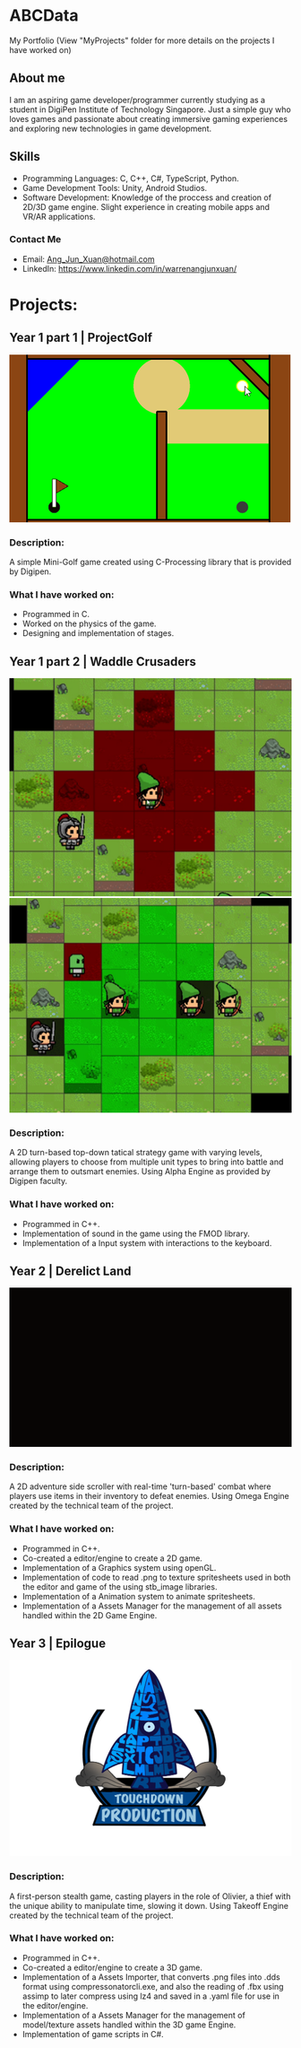# ABCData
 My Portfolio (View "MyProjects" folder for more details on the projects I have worked on)
## About me
I am an aspiring game developer/programmer currently studying as a student in DigiPen Institute of Technology Singapore. Just a simple guy who loves games and passionate about creating immersive gaming experiences and exploring new technologies in game development.
## Skills
- Programming Languages: C, C++, C#, TypeScript, Python.
- Game Development Tools: Unity, Android Studios.
- Software Development: Knowledge of the proccess and creation of 2D/3D game engine. Slight experience in creating mobile apps and VR/AR applications.
### Contact Me
- Email: Ang_Jun_Xuan@hotmail.com
- LinkedIn: https://www.linkedin.com/in/warrenangjunxuan/

# Projects:
## Year 1 part 1 	| ProjectGolf
![SneakPeek](images/ProjectGolf/Level1.gif)
### Description:
A simple Mini-Golf game created using C-Processing library that is provided by Digipen.
### What I have worked on:
- Programmed in C.
- Worked on the physics of the game.
- Designing and implementation of stages.

## Year 1 part 2 	| Waddle Crusaders
![SneakPeek](images/WaddleCrusaders/1.png)
![SneakPeek](images/WaddleCrusaders/2.png)
### Description:
A 2D turn-based top-down tatical strategy game with varying levels, allowing players to choose from multiple unit types to bring into battle and arrange them to outsmart enemies. 
Using Alpha Engine as provided by Digipen faculty.
### What I have worked on:
- Programmed in C++.
- Implementation of sound in the game using the FMOD library.
- Implementation of a Input system with interactions to the keyboard.

## Year 2	      	| Derelict Land
![SneakPeek](images/DerelictLand/1.gif)
### Description:
A 2D adventure side scroller with real-time 'turn-based' combat where players use items in their inventory to defeat enemies.
Using Omega Engine created by the technical team of the project.
### What I have worked on:
- Programmed in C++.
- Co-created a editor/engine to create a 2D game.
- Implementation of a Graphics system using openGL.
- Implementation of code to read .png to texture spritesheets used in both the editor and game of the using stb_image libraries.
- Implementation of a Animation system to animate spritesheets.
- Implementation of a Assets Manager for the management of all assets handled within the 2D Game Engine.

## Year 3	      	| Epilogue
![SneakPeek](images/Epilogue/TouchdownProductionLogo.png)
### Description:
A first-person stealth game, casting players in the role of Olivier, a thief with the unique ability to manipulate time, slowing it down.
Using Takeoff Engine created by the technical team of the project.
### What I have worked on:
- Programmed in C++.
- Co-created a editor/engine to create a 3D game.
- Implementation of a Assets Importer, that converts .png files into .dds format using compressonatorcli.exe, and also the reading of .fbx using assimp to later compress using lz4 and saved in a .yaml file for use in the editor/engine.
- Implementation of a Assets Manager for the management of model/texture assets handled within the 3D game Engine.
- Implementation of game scripts in C#.

